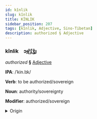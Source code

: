 ```yaml
---
id: kînlik
slug: kînlik
title: KÎNLIK
sidebar_position: 207
tags: [kînlik, Adjective, Sino-Tibetan]
description: authorized § Adjective
---
```


### kînlik&emsp;<span kind="abugida">ɔɟɽ̃ʄʓ̑ȷ</span>

*authorized* **§** [Adjective](../../tags/Adjective)

**IPA**: /ˈkin.lɪk/

**Verb**: to be authorized/sovereign

**Noun**: authority/sovereignty

**Modifier**: authorized/sovereign

<details>
    <summary>Origin</summary>
    Cantonese 權力 kyun4 lik6 /kʰyːn.lɪk/<br/>
    <em>Sino-Tibetan Language Family</em>
</details>